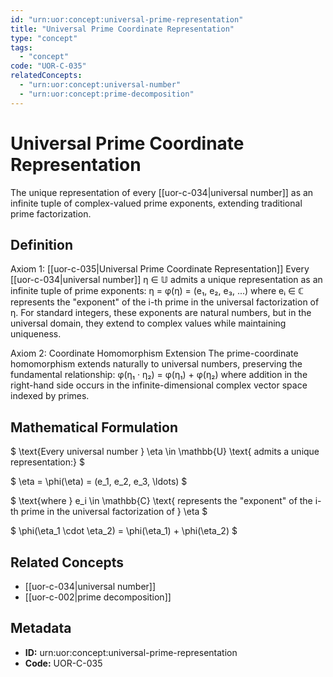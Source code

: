 ```yaml
---
id: "urn:uor:concept:universal-prime-representation"
title: "Universal Prime Coordinate Representation"
type: "concept"
tags:
  - "concept"
code: "UOR-C-035"
relatedConcepts:
  - "urn:uor:concept:universal-number"
  - "urn:uor:concept:prime-decomposition"
---
```


# Universal Prime Coordinate Representation

The unique representation of every [[uor-c-034|universal number]] as an infinite tuple of complex-valued prime exponents, extending traditional prime factorization.

## Definition

Axiom 1: [[uor-c-035|Universal Prime Coordinate Representation]]
Every [[uor-c-034|universal number]] η ∈ 𝕌 admits a unique representation as an infinite tuple of prime exponents:
η = φ(η) = (e₁, e₂, e₃, ...)
where eᵢ ∈ ℂ represents the "exponent" of the i-th prime in the universal factorization of η. For standard integers, these exponents are natural numbers, but in the universal domain, they extend to complex values while maintaining uniqueness.

Axiom 2: Coordinate Homomorphism Extension
The prime-coordinate homomorphism extends naturally to universal numbers, preserving the fundamental relationship:
φ(η₁ · η₂) = φ(η₁) + φ(η₂)
where addition in the right-hand side occurs in the infinite-dimensional complex vector space indexed by primes.

## Mathematical Formulation

$
\text{Every universal number } \eta \in \mathbb{U} \text{ admits a unique representation:}
$

$
\eta = \phi(\eta) = (e_1, e_2, e_3, \ldots)
$

$
\text{where } e_i \in \mathbb{C} \text{ represents the "exponent" of the i-th prime in the universal factorization of } \eta
$

$
\phi(\eta_1 \cdot \eta_2) = \phi(\eta_1) + \phi(\eta_2)
$

## Related Concepts

- [[uor-c-034|universal number]]
- [[uor-c-002|prime decomposition]]

## Metadata

- **ID:** urn:uor:concept:universal-prime-representation
- **Code:** UOR-C-035
